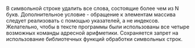 В символьной строке удалить все слова, состоящие более чем из N букв.
Дополнительное условие - обращение к элементам массива следует реализовать с помощью указателей, а не индексов.
Желательно, чтобы в тексте программы были использованы все четыре возможных команды адресной арифметики.
Сохраняется запрет на использование библиотечных функций обработки символьных строк.
